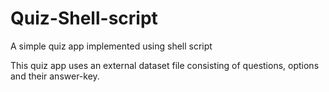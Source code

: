 # Quiz-Shell-script

A simple quiz app implemented using shell script

This quiz app uses an external dataset file consisting of questions, options and their answer-key.
